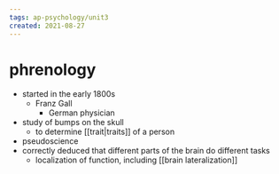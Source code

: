 ```yaml
---
tags: ap-psychology/unit3 
created: 2021-08-27
---
```


# phrenology

- started in the early 1800s
	- Franz Gall
		- German physician
- study of bumps on the skull
	- to determine [[trait|traits]] of a person 
- pseudoscience
- correctly deduced that different parts of the brain do different tasks
	- localization of function, including [[brain lateralization]] 
